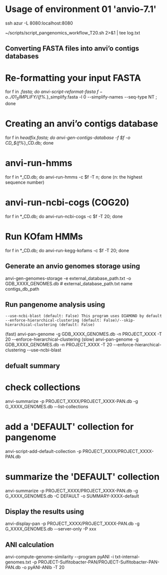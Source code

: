 # Usage of environment 01 'anvio-7.1'

ssh azur -L 8080:localhost:8080

~/scripts/script_pangenomics_workflow_T20.sh 2>&1 | tee log.txt

## Converting FASTA files into anvi’o contigs databases
# Re-formatting your input FASTA
for f in *.fasta; do anvi-script-reformat-fasta $f -o ../01_SIMPLIFY/${f%.*}_simplify.fasta -l 0 --simplify-names --seq-type NT ; done
# Creating an anvi’o contigs database
for f in *_headfix.fasta; do anvi-gen-contigs-database -f $f -o CD_${f%_*}_CD.db; done
# anvi-run-hmms
for f in *_CD.db; do anvi-run-hmms -c $f -T n; done (n: the highest sequence number)
# anvi-run-ncbi-cogs (COG20)
for f in *_CD.db; do anvi-run-ncbi-cogs -c $f -T 20; done
# Run KOfam HMMs
for f in *_CD.db; do anvi-run-kegg-kofams -c $f -T 20; done

## Generate an anvio genomes storage using
anvi-gen-genomes-storage -e external_database_path.txt -o GDB_XXXX_GENOMES.db
		# external_database_path.txt
		    name	contigs_db_path
		
## Run pangenome analysis using 
	--use-ncbi-blast (default: False) This program uses DIAMOND by default
	--enforce-hierarchical-clustering (default: False)/--skip-hierarchical-clustering (default: False)	
(fast)
anvi-pan-genome -g GDB_XXXX_GENOMES.db -n PROJECT_XXXX -T 20 --enforce-hierarchical-clustering
(slow)
anvi-pan-genome -g GDB_XXXX_GENOMES.db -n PROJECT_XXXX -T 20 --enforce-hierarchical-clustering --use-ncbi-blast 

## defualt summary
 # check collections
 anvi-summarize  -p PROJECT_XXXX/PROJECT_XXXX-PAN.db -g G_XXXX_GENOMES.db --list-collections
 # add a 'DEFAULT' collection for pangenome
 anvi-script-add-default-collection  -p PROJECT_XXXX/PROJECT_XXXX-PAN.db 
 # summarize the 'DEFAULT' collection
 anvi-summarize -p PROJECT_XXXX/PROJECT_XXXX-PAN.db -g G_XXXX_GENOMES.db  -C DEFAULT -o SUMMARY-XXXX-default

## Display the results using 
anvi-display-pan -p PROJECT_XXXX/PROJECT_XXXX-PAN.db -g G_XXXX_GENOMES.db --server-only -P xxx

##  ANI calculation
anvi-compute-genome-similarity --program pyANI -i txt-internal-genomes.txt -p PROJECT-Sulfitobacter-PAN/PROJECT-Sulfitobacter-PAN-PAN.db -o pyANI-ANIb -T 20
